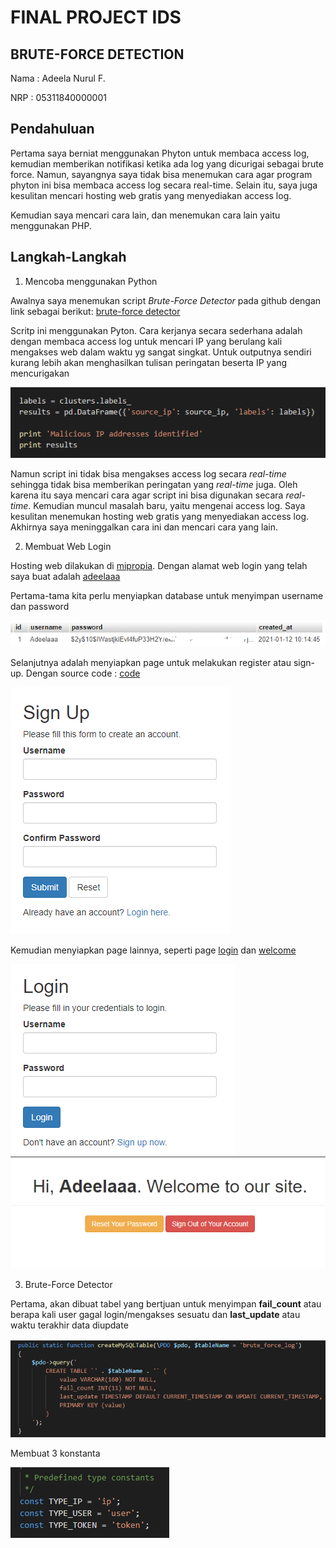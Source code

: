# FINAL PROJECT IDS
## BRUTE-FORCE DETECTION

Nama : Adeela Nurul F.

NRP  : 05311840000001

## Pendahuluan

Pertama saya berniat menggunakan Phyton untuk membaca access log, kemudian memberikan notifikasi ketika ada log yang dicurigai sebagai brute force. Namun, sayangnya saya tidak bisa menemukan cara agar program phyton ini bisa membaca access log secara real-time. Selain itu, saya juga kesulitan mencari hosting web gratis yang menyediakan access log.

Kemudian saya mencari cara lain, dan menemukan cara lain yaitu menggunakan PHP.

## Langkah-Langkah

1. Mencoba menggunakan Python

Awalnya saya menemukan script _Brute-Force Detector_ pada github dengan link sebagai berikut: [brute-force detector](https://github.com/rahul2992/hack_detection)

Scritp ini menggunakan Pyton. Cara kerjanya secara sederhana adalah dengan membaca access log untuk mencari IP yang berulang kali mengakses web dalam waktu yg sangat singkat. Untuk outputnya sendiri kurang lebih akan menghasilkan tulisan peringatan beserta IP yang mencurigakan

![result](image/img-1.png)

Namun script ini tidak bisa mengakses access log secara _real-time_ sehingga tidak bisa memberikan peringatan yang _real-time_ juga. Oleh karena itu saya mencari cara agar script ini bisa digunakan secara _real-time_. Kemudian muncul masalah baru, yaitu mengenai access log. Saya kesulitan menemukan hosting web gratis yang menyediakan access log. Akhirnya saya meninggalkan cara ini dan mencari cara yang lain.

2. Membuat Web Login

Hosting web dilakukan di [mipropia](https://mipropia.com/). Dengan alamat web login yang telah saya buat adalah [adeelaaa](http://adeelaaa.mipropia.com/register.php?)

Pertama-tama kita perlu menyiapkan database untuk menyimpan username dan password

![database](image/img-2.png)

Selanjutnya adalah menyiapkan page untuk melakukan register atau sign-up. Dengan source code : [code](scriptphp_web/register.php)

![register](image/img-3.png)

Kemudian menyiapkan page lainnya, seperti page [login](scriptphp_web/login.php) dan [welcome](scriptphp_web/welcome.php)

![login](image/img-4.png)
![welcome](image/img-5.png)

3. Brute-Force Detector

Pertama, akan dibuat tabel yang bertjuan untuk menyimpan __fail_count__ atau berapa kali user gagal login/mengakses sesuatu dan __last_update__ atau waktu terakhir data diupdate

![tabel](image/img--6.png)

Membuat 3 konstanta

![const](image/img-7.png)



